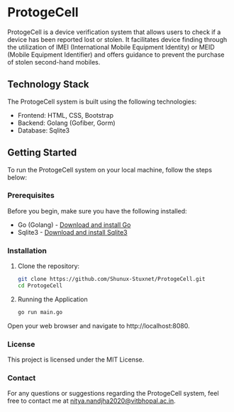 # ProtogeCell 


ProtogeCell is a device verification system that allows users to check if a device has been reported lost or stolen. It facilitates device finding through the utilization of IMEI (International Mobile Equipment Identity) or MEID (Mobile Equipment Identifier) and offers guidance to prevent the purchase of stolen second-hand mobiles.

## Technology Stack

The ProtogeCell system is built using the following technologies:

- Frontend: HTML, CSS, Bootstrap
- Backend: Golang (Gofiber, Gorm)
- Database: Sqlite3

## Getting Started

To run the ProtogeCell system on your local machine, follow the steps below:

### Prerequisites

Before you begin, make sure you have the following installed:

- Go (Golang) - [Download and install Go](https://golang.org/doc/install)
- Sqlite3 - [Download and install Sqlite3](https://www.sqlite.org/download.html)

### Installation

1. Clone the repository:

   ```bash
   git clone https://github.com/Shunux-Stuxnet/ProtogeCell.git
   cd ProtogeCell
   ```
2. Running the Application

   ```bash
   go run main.go
   ```
Open your web browser and navigate to http://localhost:8080.

###  License
This project is licensed under the MIT License.

### Contact
For any questions or suggestions regarding the ProtogeCell system, feel free to contact me at nitya.nandjha2020@vitbhopal.ac.in.

